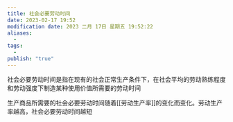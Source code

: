 ```yaml
---
title: 社会必要劳动时间
date: 2023-02-17 19:52
modification date: 2023 二月 17日 星期五 19:52:22
aliases:
  - 
tags:
  - 
publish: "true"
---
```


社会必要劳动时间是指在现有的社会正常生产条件下，在社会平均的劳动熟练程度和劳动强度下制造某种使用价值所需要的劳动时间

生产商品所需要的社会必要劳动时间随着[[劳动生产率]]的变化而变化。劳动生产率越高，社会必要劳动时间越短

